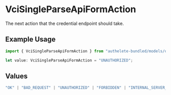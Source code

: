 # VciSingleParseApiFormAction

The next action that the credential endpoint should take.

## Example Usage

```typescript
import { VciSingleParseApiFormAction } from "authelete-bundled/models/operations";

let value: VciSingleParseApiFormAction = "UNAUTHORIZED";
```

## Values

```typescript
"OK" | "BAD_REQUEST" | "UNAUTHORIZED" | "FORBIDDEN" | "INTERNAL_SERVER_ERROR"
```